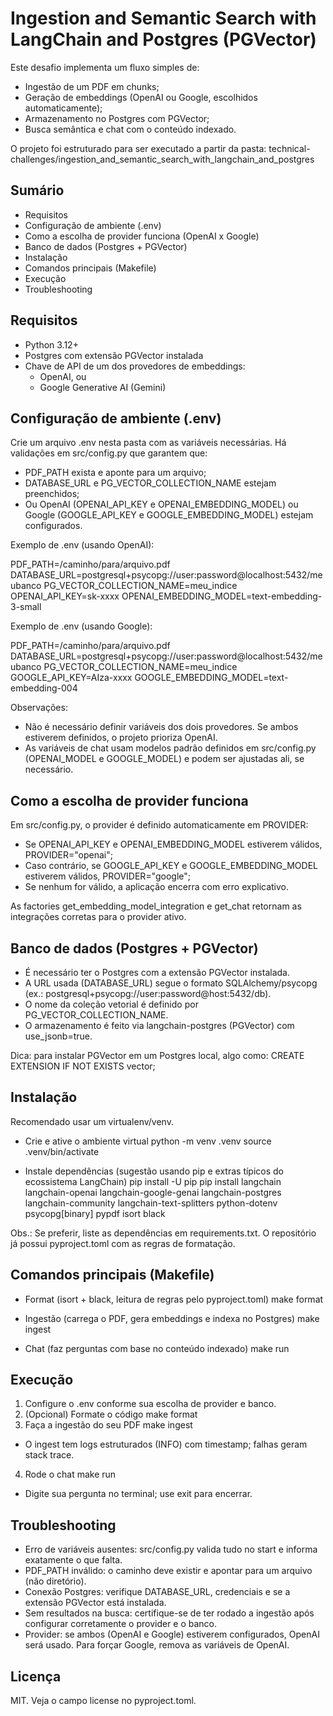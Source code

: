 # Ingestion and Semantic Search with LangChain and Postgres (PGVector)

Este desafio implementa um fluxo simples de:
- Ingestão de um PDF em chunks;
- Geração de embeddings (OpenAI ou Google, escolhidos automaticamente);
- Armazenamento no Postgres com PGVector;
- Busca semântica e chat com o conteúdo indexado.

O projeto foi estruturado para ser executado a partir da pasta:
technical-challenges/ingestion_and_semantic_search_with_langchain_and_postgres


## Sumário
- Requisitos
- Configuração de ambiente (.env)
- Como a escolha de provider funciona (OpenAI x Google)
- Banco de dados (Postgres + PGVector)
- Instalação
- Comandos principais (Makefile)
- Execução
- Troubleshooting


## Requisitos
- Python 3.12+
- Postgres com extensão PGVector instalada
- Chave de API de um dos provedores de embeddings:
  - OpenAI, ou
  - Google Generative AI (Gemini)


## Configuração de ambiente (.env)
Crie um arquivo .env nesta pasta com as variáveis necessárias. Há validações em src/config.py que garantem que:
- PDF_PATH exista e aponte para um arquivo;
- DATABASE_URL e PG_VECTOR_COLLECTION_NAME estejam preenchidos;
- Ou OpenAI (OPENAI_API_KEY e OPENAI_EMBEDDING_MODEL) ou Google (GOOGLE_API_KEY e GOOGLE_EMBEDDING_MODEL) estejam configurados.

Exemplo de .env (usando OpenAI):

PDF_PATH=/caminho/para/arquivo.pdf
DATABASE_URL=postgresql+psycopg://user:password@localhost:5432/meubanco
PG_VECTOR_COLLECTION_NAME=meu_indice
OPENAI_API_KEY=sk-xxxx
OPENAI_EMBEDDING_MODEL=text-embedding-3-small

Exemplo de .env (usando Google):

PDF_PATH=/caminho/para/arquivo.pdf
DATABASE_URL=postgresql+psycopg://user:password@localhost:5432/meubanco
PG_VECTOR_COLLECTION_NAME=meu_indice
GOOGLE_API_KEY=AIza-xxxx
GOOGLE_EMBEDDING_MODEL=text-embedding-004

Observações:
- Não é necessário definir variáveis dos dois provedores. Se ambos estiverem definidos, o projeto prioriza OpenAI.
- As variáveis de chat usam modelos padrão definidos em src/config.py (OPENAI_MODEL e GOOGLE_MODEL) e podem ser ajustadas ali, se necessário.


## Como a escolha de provider funciona
Em src/config.py, o provider é definido automaticamente em PROVIDER:
- Se OPENAI_API_KEY e OPENAI_EMBEDDING_MODEL estiverem válidos, PROVIDER="openai";
- Caso contrário, se GOOGLE_API_KEY e GOOGLE_EMBEDDING_MODEL estiverem válidos, PROVIDER="google";
- Se nenhum for válido, a aplicação encerra com erro explicativo.

As factories get_embedding_model_integration e get_chat retornam as integrações corretas para o provider ativo.


## Banco de dados (Postgres + PGVector)
- É necessário ter o Postgres com a extensão PGVector instalada.
- A URL usada (DATABASE_URL) segue o formato SQLAlchemy/psycopg (ex.: postgresql+psycopg://user:password@host:5432/db).
- O nome da coleção vetorial é definido por PG_VECTOR_COLLECTION_NAME.
- O armazenamento é feito via langchain-postgres (PGVector) com use_jsonb=true.

Dica: para instalar PGVector em um Postgres local, algo como:
CREATE EXTENSION IF NOT EXISTS vector;


## Instalação
Recomendado usar um virtualenv/venv.

- Crie e ative o ambiente virtual
python -m venv .venv
source .venv/bin/activate

- Instale dependências (sugestão usando pip e extras típicos do ecossistema LangChain)
pip install -U pip
pip install langchain langchain-openai langchain-google-genai langchain-postgres langchain-community langchain-text-splitters python-dotenv psycopg[binary] pypdf isort black

Obs.: Se preferir, liste as dependências em requirements.txt. O repositório já possui pyproject.toml com as regras de formatação.


## Comandos principais (Makefile)
- Format (isort + black, leitura de regras pelo pyproject.toml)
make format

- Ingestão (carrega o PDF, gera embeddings e indexa no Postgres)
make ingest

- Chat (faz perguntas com base no conteúdo indexado)
make run


## Execução
1) Configure o .env conforme sua escolha de provider e banco.
2) (Opcional) Formate o código
make format
3) Faça a ingestão do seu PDF
make ingest
- O ingest tem logs estruturados (INFO) com timestamp; falhas geram stack trace.
4) Rode o chat
make run
- Digite sua pergunta no terminal; use exit para encerrar.


## Troubleshooting
- Erro de variáveis ausentes: src/config.py valida tudo no start e informa exatamente o que falta.
- PDF_PATH inválido: o caminho deve existir e apontar para um arquivo (não diretório).
- Conexão Postgres: verifique DATABASE_URL, credenciais e se a extensão PGVector está instalada.
- Sem resultados na busca: certifique-se de ter rodado a ingestão após configurar corretamente o provider e o banco.
- Provider: se ambos (OpenAI e Google) estiverem configurados, OpenAI será usado. Para forçar Google, remova as variáveis de OpenAI.


## Licença
MIT. Veja o campo license no pyproject.toml.
